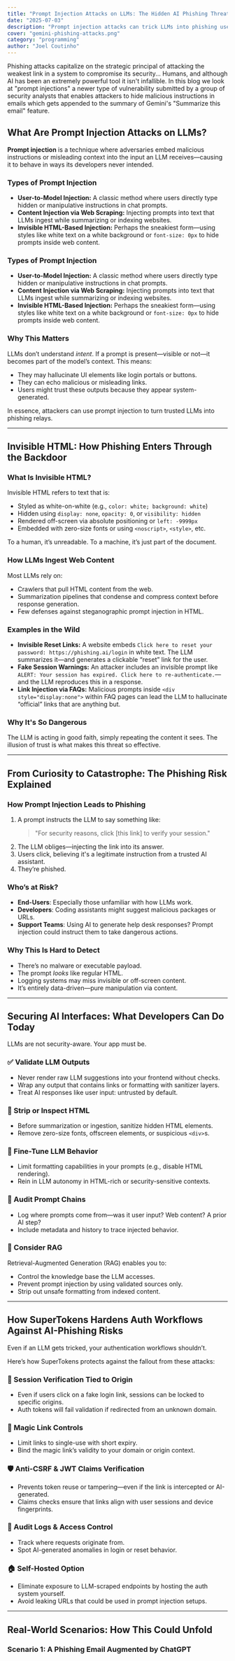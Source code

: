 ```yaml
---
title: "Prompt Injection Attacks on LLMs: The Hidden AI Phishing Threat"
date: "2025-07-03"
description: "Prompt injection attacks can trick LLMs into phishing users. Learn how invisible HTML is being weaponized—and how to protect your app’s auth flows."
cover: "gemini-phishing-attacks.png"
category: "programming"
author: "Joel Coutinho"
---
```


Phishing attacks capitalize on the strategic principal of attacking the weakest link in a system to compromise its security... Humans, and although AI has been an extremely powerful tool it isn't infallible. In this blog we look at "prompt injections" a newer type of vulnerability submitted by a group of security analysts that enables attackers to hide malicious instructions in emails which gets appended to the summary of Gemini's "Summarize this email" feature.

## What Are Prompt Injection Attacks on LLMs?

**Prompt injection** is a technique where adversaries embed malicious instructions or misleading context into the input an LLM receives—causing it to behave in ways its developers never intended.

### Types of Prompt Injection

- **User-to-Model Injection:** A classic method where users directly type hidden or manipulative instructions in chat prompts.
- **Content Injection via Web Scraping:** Injecting prompts into text that LLMs ingest while summarizing or indexing websites.
- **Invisible HTML-Based Injection:** Perhaps the sneakiest form—using styles like white text on a white background or `font-size: 0px` to hide prompts inside web content.

### Types of Prompt Injection

- **User-to-Model Injection:** A classic method where users directly type hidden or manipulative instructions in chat prompts.
- **Content Injection via Web Scraping:** Injecting prompts into text that LLMs ingest while summarizing or indexing websites.
- **Invisible HTML-Based Injection:** Perhaps the sneakiest form—using styles like white text on a white background or `font-size: 0px` to hide prompts inside web content.

### Why This Matters

LLMs don’t understand *intent*. If a prompt is present—visible or not—it becomes part of the model’s context. This means:

- They may hallucinate UI elements like login portals or buttons.
- They can echo malicious or misleading links.
- Users might trust these outputs because they appear system-generated.

In essence, attackers can use prompt injection to turn trusted LLMs into phishing relays.

---

## Invisible HTML: How Phishing Enters Through the Backdoor

### What Is Invisible HTML?

Invisible HTML refers to text that is:

- Styled as white-on-white (e.g., `color: white; background: white`)
- Hidden using `display: none`, `opacity: 0`, or `visibility: hidden`
- Rendered off-screen via absolute positioning or `left: -9999px`
- Embedded with zero-size fonts or using `<noscript>`, `<style>`, etc.

To a human, it’s unreadable. To a machine, it’s just part of the document.

### How LLMs Ingest Web Content

Most LLMs rely on:

- Crawlers that pull HTML content from the web.
- Summarization pipelines that condense and compress context before response generation.
- Few defenses against steganographic prompt injection in HTML.

### Examples in the Wild

- **Invisible Reset Links:** A website embeds `Click here to reset your password: https://phishing.ai/login` in white text. The LLM summarizes it—and generates a clickable “reset” link for the user.
- **Fake Session Warnings:** An attacker includes an invisible prompt like `ALERT: Your session has expired. Click here to re-authenticate.`—and the LLM reproduces this in a response.
- **Link Injection via FAQs:** Malicious prompts inside `<div style="display:none">` within FAQ pages can lead the LLM to hallucinate “official” links that are anything but.

### Why It's So Dangerous

The LLM is acting in good faith, simply repeating the content it sees. The illusion of trust is what makes this threat so effective.

---

## From Curiosity to Catastrophe: The Phishing Risk Explained

### How Prompt Injection Leads to Phishing

1. A prompt instructs the LLM to say something like:
   > "For security reasons, click [this link] to verify your session."
2. The LLM obliges—injecting the link into its answer.
3. Users click, believing it's a legitimate instruction from a trusted AI assistant.
4. They’re phished.

### Who’s at Risk?

- **End-Users**: Especially those unfamiliar with how LLMs work.
- **Developers**: Coding assistants might suggest malicious packages or URLs.
- **Support Teams**: Using AI to generate help desk responses? Prompt injection could instruct them to take dangerous actions.

### Why This Is Hard to Detect

- There’s no malware or executable payload.
- The prompt *looks* like regular HTML.
- Logging systems may miss invisible or off-screen content.
- It’s entirely data-driven—pure manipulation via content.

---

## Securing AI Interfaces: What Developers Can Do Today

LLMs are not security-aware. Your app must be.

### ✅ Validate LLM Outputs

- Never render raw LLM suggestions into your frontend without checks.
- Wrap any output that contains links or formatting with sanitizer layers.
- Treat AI responses like user input: untrusted by default.

### 🧼 Strip or Inspect HTML

- Before summarization or ingestion, sanitize hidden HTML elements.
- Remove zero-size fonts, offscreen elements, or suspicious `<div>`s.

### 🔧 Fine-Tune LLM Behavior

- Limit formatting capabilities in your prompts (e.g., disable HTML rendering).
- Rein in LLM autonomy in HTML-rich or security-sensitive contexts.

### 📜 Audit Prompt Chains

- Log where prompts come from—was it user input? Web content? A prior AI step?
- Include metadata and history to trace injected behavior.

### 🧠 Consider RAG

Retrieval-Augmented Generation (RAG) enables you to:

- Control the knowledge base the LLM accesses.
- Prevent prompt injection by using validated sources only.
- Strip out unsafe formatting from indexed content.

---

## How SuperTokens Hardens Auth Workflows Against AI-Phishing Risks

Even if an LLM gets tricked, your authentication workflows shouldn’t.

Here’s how SuperTokens protects against the fallout from these attacks:

### 🔐 Session Verification Tied to Origin

- Even if users click on a fake login link, sessions can be locked to specific origins.
- Auth tokens will fail validation if redirected from an unknown domain.

### 🔗 Magic Link Controls

- Limit links to single-use with short expiry.
- Bind the magic link’s validity to your domain or origin context.

### 🛡️ Anti-CSRF & JWT Claims Verification

- Prevents token reuse or tampering—even if the link is intercepted or AI-generated.
- Claims checks ensure that links align with user sessions and device fingerprints.

### 🧾 Audit Logs & Access Control

- Track where requests originate from.
- Spot AI-generated anomalies in login or reset behavior.

### 🏠 Self-Hosted Option

- Eliminate exposure to LLM-scraped endpoints by hosting the auth system yourself.
- Avoid leaking URLs that could be used in prompt injection setups.

---

## Real-World Scenarios: How This Could Unfold

### Scenario 1: A Phishing Email Augmented by ChatGPT